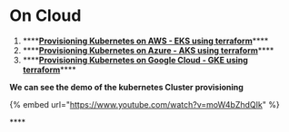 # On Cloud

1. \*\*\*\*[**Provisioning Kubernetes on AWS - EKS using terraform**](https://learn.hashicorp.com/tutorials/terraform/eks)\*\*\*\*
2. \*\*\*\*[**Provisioning Kubernetes on Azure - AKS using terraform**](https://learn.hashicorp.com/tutorials/terraform/aks?in=terraform/kubernetes)\*\*\*\*
3. \*\*\*\*[**Provisioning Kubernetes on Google Cloud - GKE using terraform**](https://learn.hashicorp.com/tutorials/terraform/gke?in=terraform/kubernetes)\*\*\*\*

**We can see the demo of the kubernetes Cluster provisioning**

{% embed url="https://www.youtube.com/watch?v=moW4bZhdQIk" %}

\*\*\*\*

